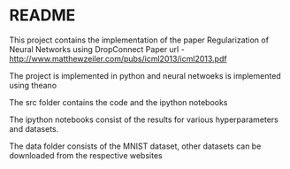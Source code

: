 # README #
This project contains the implementation of the paper Regularization of Neural Networks using DropConnect
Paper url - http://www.matthewzeiler.com/pubs/icml2013/icml2013.pdf

The project is implemented in python and neural netwoeks is implemented using theano

The src folder contains the code and the ipython notebooks

The ipython notebooks consist of the results for various hyperparameters and datasets.

The data folder consists of the MNIST dataset, other datasets can be downloaded from the respective websites

